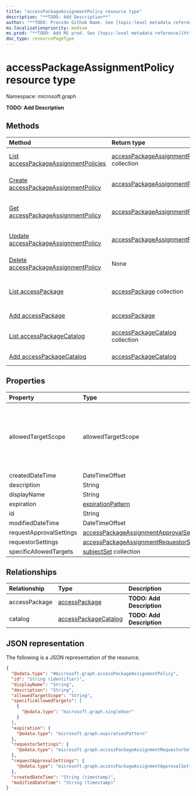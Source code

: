 ```yaml
---
title: "accessPackageAssignmentPolicy resource type"
description: "**TODO: Add Description**"
author: "**TODO: Provide Github Name. See [topic-level metadata reference](https://msgo.azurewebsites.net/add/document/guidelines/metadata.html#topic-level-metadata)**"
ms.localizationpriority: medium
ms.prod: "**TODO: Add MS prod. See [topic-level metadata reference](https://msgo.azurewebsites.net/add/document/guidelines/metadata.html#topic-level-metadata)**"
doc_type: resourcePageType
---
```


# accessPackageAssignmentPolicy resource type

Namespace: microsoft.graph



**TODO: Add Description**

## Methods
|Method|Return type|Description|
|:---|:---|:---|
|[List accessPackageAssignmentPolicies](../api/accesspackageassignmentpolicy-list.md)|[accessPackageAssignmentPolicy](../resources/accesspackageassignmentpolicy.md) collection|Get a list of the [accessPackageAssignmentPolicy](../resources/accesspackageassignmentpolicy.md) objects and their properties.|
|[Create accessPackageAssignmentPolicy](../api/accesspackage-post-assignmentpolicies.md)|[accessPackageAssignmentPolicy](../resources/accesspackageassignmentpolicy.md)|Create a new [accessPackageAssignmentPolicy](../resources/accesspackageassignmentpolicy.md) object.|
|[Get accessPackageAssignmentPolicy](../api/accesspackageassignmentpolicy-get.md)|[accessPackageAssignmentPolicy](../resources/accesspackageassignmentpolicy.md)|Read the properties and relationships of an [accessPackageAssignmentPolicy](../resources/accesspackageassignmentpolicy.md) object.|
|[Update accessPackageAssignmentPolicy](../api/accesspackageassignmentpolicy-update.md)|[accessPackageAssignmentPolicy](../resources/accesspackageassignmentpolicy.md)|Update the properties of an [accessPackageAssignmentPolicy](../resources/accesspackageassignmentpolicy.md) object.|
|[Delete accessPackageAssignmentPolicy](../api/accesspackageassignmentpolicy-delete.md)|None|Deletes an [accessPackageAssignmentPolicy](../resources/accesspackageassignmentpolicy.md) object.|
|[List accessPackage](../api/accesspackageassignmentpolicy-list-accesspackage.md)|[accessPackage](../resources/accesspackage.md) collection|Get the accessPackage resources from the accessPackage navigation property.|
|[Add accessPackage](../api/accesspackageassignmentpolicy-post-accesspackage.md)|[accessPackage](../resources/accesspackage.md)|Add accessPackage by posting to the accessPackage collection.|
|[List accessPackageCatalog](../api/accesspackageassignmentpolicy-list-catalog.md)|[accessPackageCatalog](../resources/accesspackagecatalog.md) collection|Get the accessPackageCatalog resources from the catalog navigation property.|
|[Add accessPackageCatalog](../api/accesspackageassignmentpolicy-post-catalog.md)|[accessPackageCatalog](../resources/accesspackagecatalog.md)|Add catalog by posting to the catalog collection.|

## Properties
|Property|Type|Description|
|:---|:---|:---|
|allowedTargetScope|allowedTargetScope|**TODO: Add Description**. The possible values are: `notSpecified`, `specificDirectoryUsers`, `specificConnectedOrganizationUsers`, `specificDirectoryServicePrincipals`, `allMemberUsers`, `allDirectoryUsers`, `allDirectoryServicePrincipals`, `allConfiguredConnectedOrganizationUsers`, `allExternalUsers`, `unknownFutureValue`.|
|createdDateTime|DateTimeOffset|**TODO: Add Description**|
|description|String|**TODO: Add Description**|
|displayName|String|**TODO: Add Description**|
|expiration|[expirationPattern](../resources/expirationpattern.md)|**TODO: Add Description**|
|id|String|**TODO: Add Description**|
|modifiedDateTime|DateTimeOffset|**TODO: Add Description**|
|requestApprovalSettings|[accessPackageAssignmentApprovalSettings](../resources/accesspackageassignmentapprovalsettings.md)|**TODO: Add Description**|
|requestorSettings|[accessPackageAssignmentRequestorSettings](../resources/accesspackageassignmentrequestorsettings.md)|**TODO: Add Description**|
|specificAllowedTargets|[subjectSet](../resources/subjectset.md) collection|**TODO: Add Description**|

## Relationships
|Relationship|Type|Description|
|:---|:---|:---|
|accessPackage|[accessPackage](../resources/accesspackage.md)|**TODO: Add Description**|
|catalog|[accessPackageCatalog](../resources/accesspackagecatalog.md)|**TODO: Add Description**|

## JSON representation
The following is a JSON representation of the resource.
<!-- {
  "blockType": "resource",
  "keyProperty": "id",
  "@odata.type": "microsoft.graph.accessPackageAssignmentPolicy",
  "openType": false
}
-->
``` json
{
  "@odata.type": "#microsoft.graph.accessPackageAssignmentPolicy",
  "id": "String (identifier)",
  "displayName": "String",
  "description": "String",
  "allowedTargetScope": "String",
  "specificAllowedTargets": [
    {
      "@odata.type": "microsoft.graph.singleUser"
    }
  ],
  "expiration": {
    "@odata.type": "microsoft.graph.expirationPattern"
  },
  "requestorSettings": {
    "@odata.type": "microsoft.graph.accessPackageAssignmentRequestorSettings"
  },
  "requestApprovalSettings": {
    "@odata.type": "microsoft.graph.accessPackageAssignmentApprovalSettings"
  },
  "createdDateTime": "String (timestamp)",
  "modifiedDateTime": "String (timestamp)"
}
```

